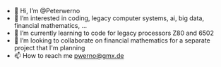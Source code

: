 - 👋 Hi, I’m @Peterwerno
- 👀 I’m interested in coding, legacy computer systems, ai, big data, financial mathematics, ...
- 🌱 I’m currently learning to code for legacy processors Z80 and 6502
- 💞️ I’m looking to collaborate on financial mathematics for a separate project that I'm planning
- 📫 How to reach me pwerno@gmx.de

<!---
Peterwerno/Peterwerno is a ✨ special ✨ repository because its `README.md` (this file) appears on your GitHub profile.
You can click the Preview link to take a look at your changes.
--->

